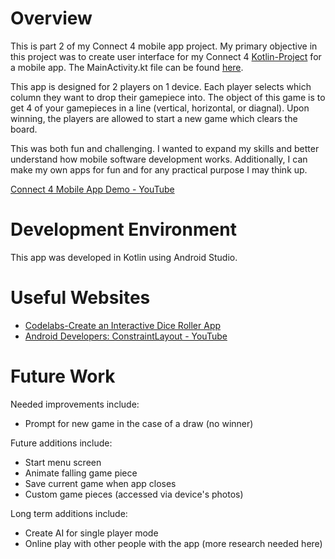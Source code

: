 # Overview

This is part 2 of my Connect 4 mobile app project. My primary objective in this project was to create user interface for my Connect 4 [Kotlin-Project](https://github.com/nomclawson/Kotlin-Project) for a mobile app. The MainActivity.kt file can be found [here](https://github.com/nomclawson/Connect-4-Mobile-App/tree/master/app/src/main/java/com/example/helloworld).


This app is designed for 2 players on 1 device. Each player selects which column they want to drop their gamepiece into. The object of this game is to get 4 of your gamepieces in a line (vertical, horizontal, or diagnal). Upon winning, the players are allowed to start a new game which clears the board.

This was both fun and challenging. I wanted to expand my skills and better understand how mobile software development works. Additionally, I can make my own apps for fun and for any practical purpose I may think up. 

[Connect 4 Mobile App Demo - YouTube](https://youtu.be/JRoIoCEVtpQ)

# Development Environment

This app was developed in Kotlin using Android Studio.

# Useful Websites

* [Codelabs-Create an Interactive Dice Roller App](https://developer.android.com/codelabs/basic-android-kotlin-training-create-dice-roller-app-with-button#3)
* [Android Developers: ConstraintLayout - YouTube](https://www.youtube.com/watch?v=P9Zstbk0lPw)

# Future Work

Needed improvements include:
* Prompt for new game in the case of a draw (no winner)

Future additions include:
* Start menu screen
* Animate falling game piece
* Save current game when app closes
* Custom game pieces (accessed via device's photos)

Long term additions include:
* Create AI for single player mode
* Online play with other people with the app (more research needed here)
